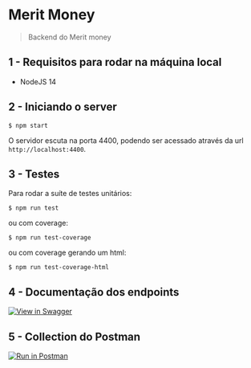 # Merit Money

> Backend do Merit money

## 1 - Requisitos para rodar na máquina local

- NodeJS 14

## 2 - Iniciando o server

```shell
$ npm start
```

O servidor escuta na porta 4400, podendo ser acessado através da url `http://localhost:4400`.

## 3 - Testes

Para rodar a suíte de testes unitários:

```shell
$ npm run test
```

ou com coverage:

```shell
$ npm run test-coverage
```

ou com coverage gerando um html:

```shell
$ npm run test-coverage-html
```

## 4 - Documentação dos endpoints

[![View in Swagger](http://jessemillar.github.io/view-in-swagger-button/button.svg)](https://leonyassis.github.io/meritMoneyLeony/)

## 5 - Collection do Postman

[![Run in Postman](https://run.pstmn.io/button.svg)](https://app.getpostman.com/run-collection/20656051-5936b139-bf43-4b76-a410-6b918cd99629?action=collection%2Ffork&collection-url=entityId%3D20656051-5936b139-bf43-4b76-a410-6b918cd99629%26entityType%3Dcollection%26workspaceId%3D66bbc557-e6f7-4934-8b32-9b4b10bedbed)
